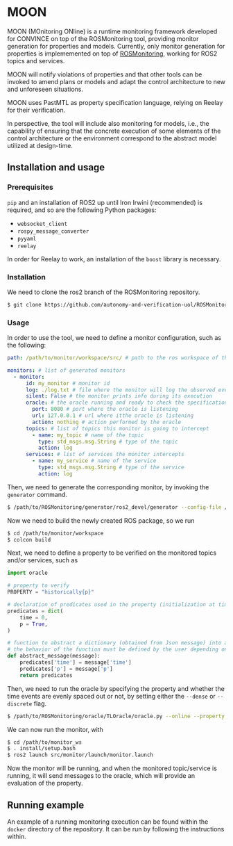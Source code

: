 # MOON

MOON (MOnitoring ONline) is a runtime monitoring framework developed for CONVINCE on top of the ROSMonitoring tool, providing monitor generation for properties and models. Currently, only monitor generation for properties is implememented on top of [ROSMonitoring](https://github.com/autonomy-and-verification-uol/ROSMonitoring/tree/ros2), working for ROS2 topics and services.

MOON will notify violations of properties and that other tools can be invoked to amend plans or models and adapt the control architecture to new and unforeseen situations.

MOON uses PastMTL as property specification language, relying on Reelay for their verification.

In perspective, the tool will include also monitoring for models, i.e., the capability of ensuring that the concrete execution of some elements of the control architecture or the environment correspond to the abstract model utilized at design-time.

## Installation and usage

### Prerequisites

`pip` and an installation of ROS2 up until Iron Irwini (recommended) is required, and so are the following Python packages:
- `websocket_client`
- `rospy_message_converter`
- `pyyaml`
- `reelay`

In order for Reelay to work, an installation of the `boost` library is necessary.

### Installation

We need to clone the ros2 branch of the ROSMonitoring repository.
```sh
$ git clone https://github.com/autonomy-and-verification-uol/ROSMonitoring.git -b ros2
```

### Usage

In order to use the tool, we need to define a monitor configuration, such as the following:

```yaml
path: /path/to/monitor/workspace/src/ # path to the ros workspace of the monitor package

monitors: # list of generated monitors
  - monitor:
      id: my_monitor # monitor id
      log: ./log.txt # file where the monitor will log the observed events
      silent: False # the monitor prints info during its execution
      oracle: # the oracle running and ready to check the specification
        port: 8080 # port where the oracle is listening
        url: 127.0.0.1 # url where itthe oracle is listening
        action: nothing # action performed by the oracle
      topics: # list of topics this monitor is going to intercept
        - name: my_topic # name of the topic
          type: std_msgs.msg.String # type of the topic
          action: log
      services: # list of services the monitor intercepts
        - name: my_service # name of the service
          type: std_msgs.msg.String # type of the service
          action: log
```
 Then, we need to generate the corresponding monitor, by invoking the `generator` command.

 ```bash
 $ /path/to/ROSMonitoring/generator/ros2_devel/generator --config-file /path/to/monitor_config.yaml
 ```

 Now we need to build the newly created ROS package, so we run
 ```bash
 $ cd /path/to/monitor/workspace
 $ colcon build
 ```

Next, we need to define a property to be verified on the monitored topics and/or services, such as

```python
import oracle

# property to verify
PROPERTY = "historically{p}"

# declaration of predicates used in the property (initialization at time 0)
predicates = dict(
    time = 0,
    p = True,
)

# function to abstract a dictionary (obtained from Json message) into a list of predicates
# the behavior of the function must be defined by the user depending on the property and topic/service message
def abstract_message(message):
    predicates['time'] = message['time']
    predicates['p'] = message['p']
    return predicates
```

Then, we need to run the oracle by specifying the property and whether the time events are evenly spaced out or not, by setting either the `--dense` or `--discrete` flag.

```bash
$ /path/to/ROSMonitoring/oracle/TLOracle/oracle.py --online --property /path/to/prop --port 8080 --dense
```

We can now run the monitor, with
```bash
$ cd /path/to/monitor_ws
$ . install/setup.bash
$ ros2 launch src/monitor/launch/monitor.launch
```

Now the monitor will be running, and when the monitored topic/service is running, it will send messages to the oracle, which will provide an evaluation of the property.

## Running example

An example of a running monitoring execution can be found within the `docker` directory of the repository. It can be run by following the instructions within.
